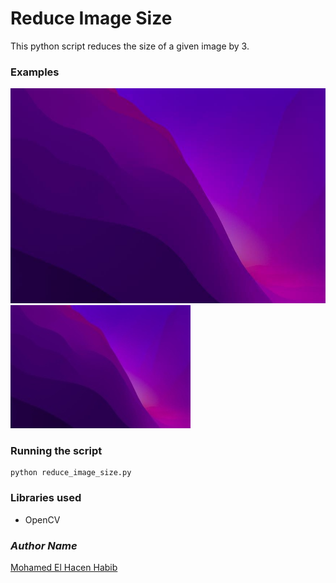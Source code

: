 # Reduce Image Size
This python script reduces the size of
a given image by 3.

### Examples
![sample](sample.jpg)
![resized](resized_image.jpg)

### Running the script
```commandline
python reduce_image_size.py
```

### Libraries used
- OpenCV

### *Author Name*
[Mohamed El Hacen Habib](https://github.com/mohamedelhacen)
